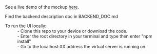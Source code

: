 See a live demo of the mockup [here](https://shepherd-mockup.moyela.com/).

Find the backend description doc in BACKEND_DOC.md

<dl>
  <dt>To run the UI locally:</dt>
  <dd>-  Clone this repo to your device or download the code.</dd>
  <dd>-  Enter the root directory in your terminal and type then enter "npm install"</dd>
  <dd>- Go to the localhost:XX address the virtual server is running on</dd>
</dl>
